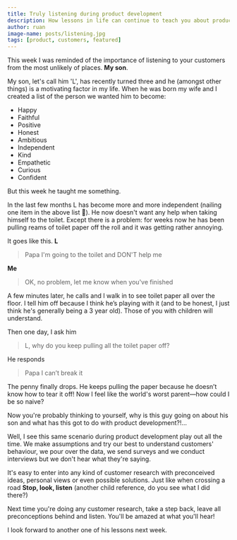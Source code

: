 ```yaml
---
title: Truly listening during product development
description: How lessons in life can continue to teach you about product development, listening to more than you want to hear.
author: ruan
image-name: posts/listening.jpg
tags: [product, customers, featured]
---
```


This week I was reminded of the importance of listening to your customers from the most unlikely of places. **My son**.

My son, let's call him 'L', has recently turned three and he (amongst other things) is a motivating factor in my life. When he was born my wife and I created a list of the person we wanted him to become:

- Happy
- Faithful
- Positive
- Honest
- Ambitious
- Independent
- Kind
- Empathetic
- Curious
- Confident

But this week he taught me something.

In the last few months L has become more and more independent (nailing one item in the above list 💪). He now doesn't want any help when taking himself to the toilet. Except there is a problem: for weeks now he has been pulling reams of toilet paper off the roll and it was getting rather annoying.

It goes like this. **L**

> Papa I'm going to the toilet and DON'T help me

**Me**

> OK, no problem, let me know when you've finished

A few minutes later, he calls and I walk in to see toilet paper all over the floor. I tell him off because I think he’s playing with it (and to be honest, I just think he's generally being a 3 year old). Those of you with children will understand.

Then one day, I ask him

> L, why do you keep pulling all the toilet paper off?

He responds

> Papa I can’t break it

The penny finally drops. He keeps pulling the paper because he doesn’t know how to tear it off! Now I feel like the world's worst parent—how could I be so naive?

Now you're probably thinking to yourself, why is this guy going on about his son and what has this got to do with product development?!...

Well, I see this same scenario during product development play out all the time. We make assumptions and try our best to understand customers' behaviour, we pour over the data, we send surveys and we conduct interviews but we don't hear what they're saying.

It's easy to enter into any kind of customer research with preconceived ideas, personal views or even possible solutions. Just like when crossing a road **Stop, look, listen** (another child reference, do you see what I did there?)

Next time you're doing any customer research, take a step back, leave all preconceptions behind and listen. You'll be amazed at what you'll hear!

I look forward to another one of his lessons next week.
